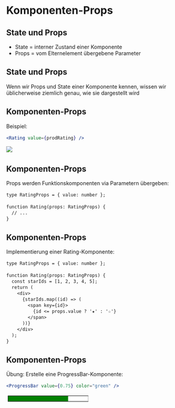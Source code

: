 # Komponenten-Props

## State und Props

- State = interner Zustand einer Komponente
- Props = vom Elternelement übergebene Parameter

## State und Props

Wenn wir Props und State einer Komponente kennen, wissen wir üblicherweise ziemlich genau, wie sie dargestellt wird

## Komponenten-Props

Beispiel:

```jsx
<Rating value={prodRating} />
```

<img src="assets/rating.png" style="width: 16em" />

## Komponenten-Props

Props werden Funktionskomponenten via Parametern übergeben:

```tsx
type RatingProps = { value: number };

function Rating(props: RatingProps) {
  // ...
}
```

## Komponenten-Props

Implementierung einer Rating-Komponente:

```tsx
type RatingProps = { value: number };

function Rating(props: RatingProps) {
  const starIds = [1, 2, 3, 4, 5];
  return (
    <div>
      {starIds.map((id) => (
        <span key={id}>
          {id <= props.value ? '★' : '☆'}
        </span>
      ))}
    </div>
  );
}
```

## Komponenten-Props

Übung: Erstelle eine ProgressBar-Komponente:

```jsx
<ProgressBar value={0.75} color="green" />
```

<img src="assets/progress-bar.png" style="width:16em" />
